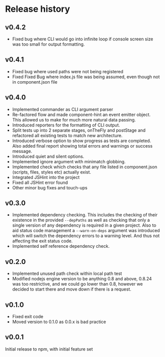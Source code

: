 Release history
===============

v0.4.2
------

* Fixed bug where CLI would go into infinite loop if console screen size was too small for output
  formatting.

v0.4.1
------

* Fixed bug where used paths were not being registered
* Fixed Fixed Bug where index.js file was being assumed, even though not in component.json file

v0.4.0
------

* Implemented commander as CLI argument parser
* Re-factored flow and made component-hint an event emitter object. This allowed us to make for much
  more natural data passing.
* Introduced reporters for the formatting of CLI output.
* Split tests up into 2 separate stages, onTheFly and postStage and refactored all existing tests to
  match new architecture.
* Introduced verbose option to show progress as tests are completed. Also added final report showing
  total errors and warnings or success message.
* Introduced quiet and silent options.
* Implemented ignore argument with minimatch globbing.
* Implemented check which checks that any file listed in component.json (scripts, files, styles etc)
  actually exist.
* Integrated JSHint into the project
* Fixed all JSHint error found
* Other minor bug fixes and touch-ups


v0.3.0
------

* Implemented dependency checking. This includes the checking of their existence in the provided
  `--depPaths` as well as checking that only a single version of any dependency is required in a
  given project. Also to aid status code management a `--warn-on-deps` argument was introduced which
  will switch the dependency errors to a warning level. And thus not affecting the exit status code.
* Implemented self reference dependency check.

v0.2.0
------

* Implemented unused path check within local path test
* Modified nodejs engine version to be anything 0.8 and above, 0.8.24 was too restrictive, and we
  could go lower than 0.8, however we decided to start there and move down if there is a request.

v0.1.0
------

* Fixed exit code
* Moved version to 0.1.0 as 0.0.x is bad practice


v0.0.1
------

Initial release to npm, with initial feature set